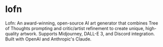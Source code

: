 # lofn
Lofn: An award-winning, open-source AI art generator that combines Tree of Thoughts prompting and critic/artist refinement to create unique, high-quality artwork. Supports Midjourney, DALL-E 3, and Discord integration. Built with OpenAI and Anthropic's Claude.
